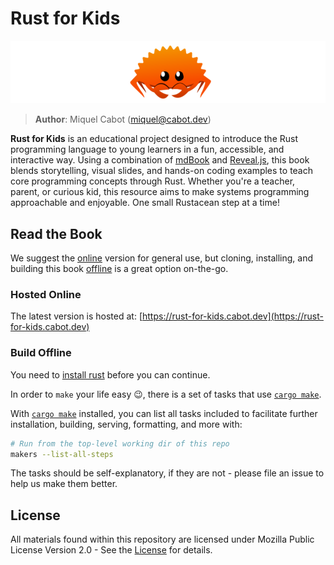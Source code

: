# Rust for Kids

![Logo](./img/logo.png)

> **Author**: Miquel Cabot ([miquel@cabot.dev](mailto:miquel@cabot.dev))

**Rust for Kids** is an educational project designed to introduce the Rust programming language to young learners in a fun, accessible, and interactive way. Using a combination of [mdBook](https://rust-lang.github.io/mdBook/) and [Reveal.js](https://revealjs.com/), this book blends storytelling, visual slides, and hands-on coding examples to teach core programming concepts through Rust. Whether you're a teacher, parent, or curious kid, this resource aims to make systems programming approachable and enjoyable. One small Rustacean step at a time!

## Read the Book

We suggest the [online](#hosted-online) version for general use, but cloning, installing, and building this book [offline](#build-offline) is a great option on-the-go.

### Hosted Online

The latest version is hosted at: [https://rust-for-kids.cabot.dev](https://rust-for-kids.cabot.dev)

### Build Offline

You need to [install rust](https://www.rust-lang.org/tools/install) before you can continue.

In order to `make` your life easy 😉, there is a set of tasks that use [`cargo make`](https://sagiegurari.github.io/cargo-make/#overview).

With [`cargo make`](https://sagiegurari.github.io/cargo-make/#installation) installed, you can list all tasks included to facilitate further installation, building, serving, formatting, and more with:

```sh
# Run from the top-level working dir of this repo
makers --list-all-steps
```

The tasks should be self-explanatory, if they are not - please file an issue to help us make them better.

## License

All materials found within this repository are licensed under Mozilla Public License Version 2.0 - See the [License](./LICENSE.md) for details.
